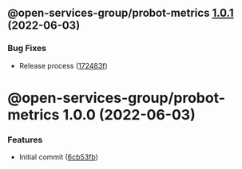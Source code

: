 ## @open-services-group/probot-metrics [1.0.1](https://github.com/open-services-group/probot-extensions/compare/@open-services-group/probot-metrics@1.0.0...@open-services-group/probot-metrics@1.0.1) (2022-06-03)


### Bug Fixes

* Release process ([172483f](https://github.com/open-services-group/probot-extensions/commit/172483f4fb81b780fb5e11f8bbdcbf526e5e7eed))

# @open-services-group/probot-metrics 1.0.0 (2022-06-03)


### Features

* Initial commit ([6cb53fb](https://github.com/open-services-group/probot-extensions/commit/6cb53fb9a270068cedfbfd3a1c6dd4600a9269f5))
